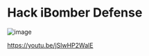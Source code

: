 # Hack iBomber Defense


![image](https://user-images.githubusercontent.com/56203475/150959163-16e3224e-8eb1-48f3-b227-9360891bd1b4.png)

https://youtu.be/jSlwHP2WalE

